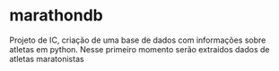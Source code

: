 # marathondb
Projeto de IC, criação de uma base de dados com informações sobre atletas em python. Nesse primeiro momento serão extraidos dados de atletas maratonistas
